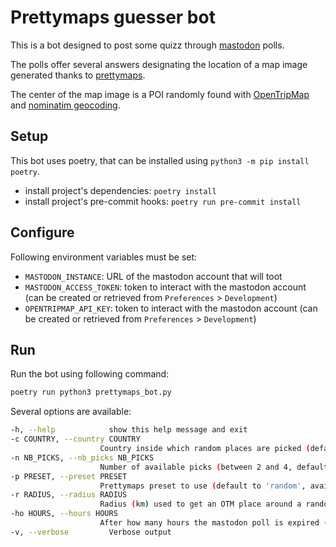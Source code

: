 # Prettymaps guesser bot

This is a bot designed to post some quizz through [mastodon](https://mastodonpy.readthedocs.io/en/stable/) polls.

The polls offer several answers designating the location of a map image generated thanks to [prettymaps](https://github.com/marceloprates/prettymaps).

The center of the map image is a POI randomly found with [OpenTripMap](https://opentripmap.io/docs) and [nominatim geocoding](https://nominatim.org/).

## Setup

This bot uses poetry, that can be installed using `python3 -m pip install poetry`.

- install project's dependencies: `poetry install`
- install project's pre-commit hooks: `poetry run pre-commit install`

## Configure

Following environment variables must be set:

- `MASTODON_INSTANCE`: URL of the mastodon account that will toot
- `MASTODON_ACCESS_TOKEN`: token to interact with the mastodon account (can be created or retrieved from `Preferences` > `Development`)
- `OPENTRIPMAP_API_KEY`: token to interact with the mastodon account (can be created or retrieved from `Preferences` > `Development`)

## Run

Run the bot using following command:

```bash
poetry run python3 prettymaps_bot.py
```

Several options are available:

```bash
-h, --help            show this help message and exit
-c COUNTRY, --country COUNTRY
                    Country inside which random places are picked (default to 'random')
-n NB_PICKS, --nb_picks NB_PICKS
                    Number of available picks (between 2 and 4, default to 3)
-p PRESET, --preset PRESET
                    Prettymaps preset to use (default to 'random', available: barcelona,cb-bf-f,default,heerhugowaard,macao,minimal,tijuca)
-r RADIUS, --radius RADIUS
                    Radius (km) used to get an OTM place around a random point
-ho HOURS, --hours HOURS
                    After how many hours the mastodon poll is expired (default to 24)
-v, --verbose         Verbose output
```
